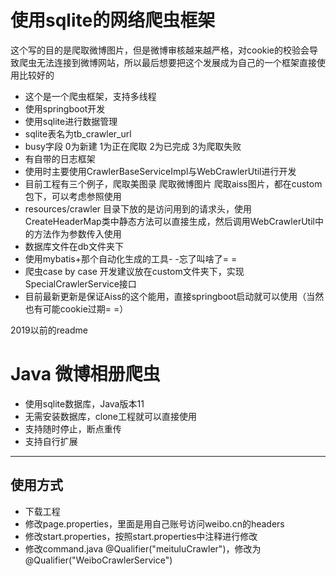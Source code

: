 #  使用sqlite的网络爬虫框架
这个写的目的是爬取微博图片，但是微博审核越来越严格，对cookie的校验会导致爬虫无法连接到微博网站，所以最后想要把这个发展成为自己的一个框架直接使用比较好的
+  这个是一个爬虫框架，支持多线程
+  使用springboot开发
+  使用sqlite进行数据管理
+  sqlite表名为tb_crawler_url
+  busy字段 0为新建 1为正在爬取  2为已完成  3为爬取失败
+  有自带的日志框架
+  使用时主要使用CrawlerBaseServiceImpl与WebCrawlerUtil进行开发
+  目前工程有三个例子，爬取美图录  爬取微博图片 爬取aiss图片，都在custom包下，可以考虑参照使用
+  resources/crawler 目录下放的是访问用到的请求头，使用CreateHeaderMap类中静态方法可以直接生成，然后调用WebCrawlerUtil中的方法作为参数传入使用
+  数据库文件在db文件夹下
+  使用mybatis+那个自动化生成的工具- -忘了叫啥了= =
+  爬虫case by case 开发建议放在custom文件夹下，实现SpecialCrawlerService接口
+  目前最新更新是保证Aiss的这个能用，直接springboot启动就可以使用（当然也有可能cookie过期= =）



2019以前的readme
#  Java 微博相册爬虫
+  使用sqlite数据库，Java版本11
+  无需安装数据库，clone工程就可以直接使用
+  支持随时停止，断点重传
+  支持自行扩展
--------------------------------------
##   使用方式
+  下载工程
+  修改page.properties，里面是用自己账号访问weibo.cn的headers
+  修改start.properties，按照start.properties中注释进行修改
+  修改command.java  @Qualifier("meituluCrawler")，修改为@Qualifier("WeiboCrawlerService")

 